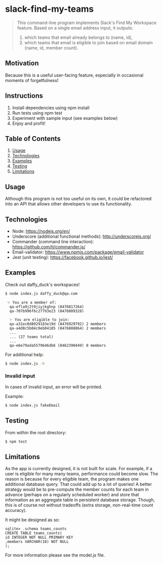 # slack-find-my-teams

> This command-line program implements Slack's Find My Workspace feature. Based on a single email address input, it outputs:
>
> 1.  which teams that email already belongs to (name, id),
> 2.  which teams that email is eligible to join based on email domain (name, id, member count).

## Motivation

Because this is a useful user-facing feature, especially in occasional moments of forgetfulness!

## Instructions

1.  Install dependencies using npm install
2.  Run tests using npm test
3.  Experiment with sample input (see examples below)
4.  Enjoy and profit!

## Table of Contents

1.  [Usage](#Usage)
2.  [Technologies](#technologies)
3.  [Examples](#examples)
4.  [Testing](#testing)
5.  [Limitations](#limitations)

## Usage

Although this program is not too useful on its own, it could be refactored into an API that allows other developers to use its functionality.

## Technologies

- Node: https://nodejs.org/en/
- Underscore (additional functional methods): http://underscorejs.org/
- Commander (command line interaction): https://github.com/tj/commander.js/
- Email-validator: https://www.npmjs.com/package/email-validator
- Jest (unit testing): https://facebook.github.io/jest/

## Examples

Check out daffy_duck's workspaces!

```sh
$ node index.js daffy_duck@qa.com
```

     ✨ You are a member of:
      qa-efla9j2t9jiyjkghnp (8476817264)
      qa-707b996f6c27793e23 (8476809328)

      ✨ You are eligible to join:
      qa-a31ec0d8929183e19d (8476929792) 2 members
      qa-a4d8c5b04c0eb04185 (8476888864) 2 members
      ...
      ... (27 teams total)
      ...
      qa-e6e79ada5579646db6 (8462390449) 0 members

For additional help:

```sh
$ node index.js -h
```

### Invalid input

In cases of invalid input, an error will be printed.

Example:

```sh
$ node index.js fakeEmail
```

## Testing

From within the root directory:

```sh
$ npm test
```

## Limitations

As the app is currently designed, it is not built for scale. For example, if a user is eligible for many many teams, performance could become slow. The reason is because for every eligible team, the program makes one additional database query. That could add up to a lot of queries! A better strategy would be to pre-compute the member counts for each team in advance (perhaps on a regularly scheduled worker) and store that information as an aggregate table in persistent database storage. Though, this is of course not without tradeoffs (extra storage, non-real-time count accuracy).

It might be designed as so:

    sqlite> .schema teams_counts
    CREATE TABLE teams_counts(
    id INTEGER NOT NULL PRIMARY KEY
    ,members VARCHAR(18) NOT NULL
    );

For more information please see the model.js file.
